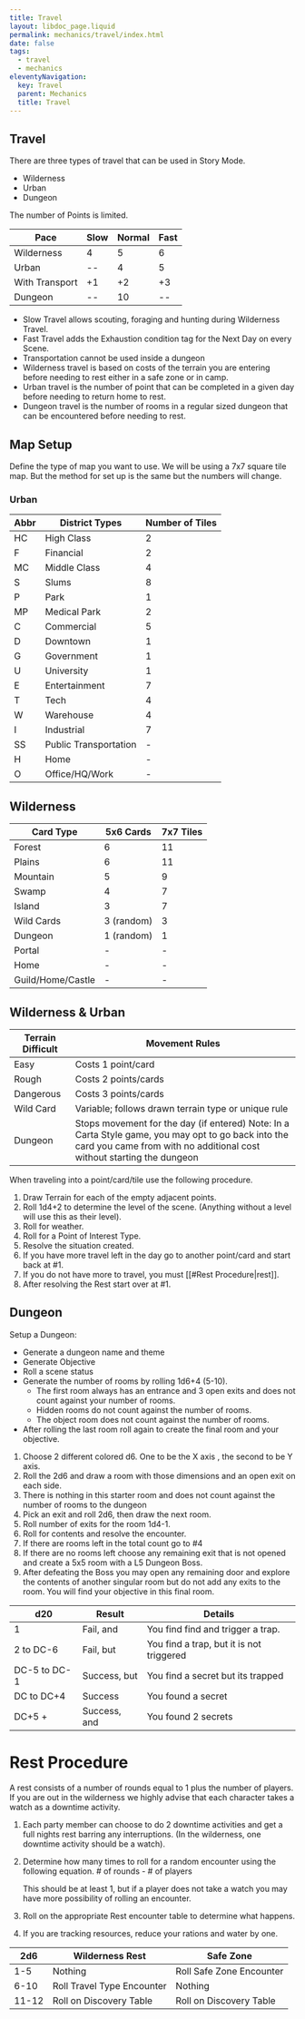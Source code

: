 ```yaml
---
title: Travel
layout: libdoc_page.liquid
permalink: mechanics/travel/index.html
date: false
tags:
  - travel
  - mechanics
eleventyNavigation:
  key: Travel
  parent: Mechanics
  title: Travel
---
```


## Travel

There are three types of travel that can be used in Story Mode.

- Wilderness
- Urban
- Dungeon

The number of Points is limited.

| Pace           | Slow | Normal | Fast |
| -------------- | ---- | ------ | ---- |
| Wilderness     | 4    | 5      | 6    |
| Urban          | --   | 4      | 5    |
| With Transport | +1   | +2     | +3   |
| Dungeon        | --   | 10     | --   |

- Slow Travel allows scouting, foraging and hunting during Wilderness Travel.
- Fast Travel adds the Exhaustion condition tag for the Next Day on every Scene.
- Transportation cannot be used inside a dungeon
- Wilderness travel is based on costs of the terrain you are entering before needing to rest either in a safe zone or in camp.
- Urban travel is the number of point that can be completed in a given day before needing to return home to rest.
- Dungeon travel is the number of rooms in a regular sized dungeon that can be encountered before needing to rest.

## Map Setup

Define the type of map you want to use. We will be using a 7x7 square tile map. But the method for set up is the same but the numbers will change.

### Urban

| Abbr | District Types        | Number of Tiles |
| ---- | --------------------- | --------------- |
| HC   | High Class            | 2               |
| F    | Financial             | 2               |
| MC   | Middle Class          | 4               |
| S    | Slums                 | 8               |
| P    | Park                  | 1               |
| MP   | Medical Park          | 2               |
| C    | Commercial            | 5               |
| D    | Downtown              | 1               |
| G    | Government            | 1               |
| U    | University            | 1               |
| E    | Entertainment         | 7               |
| T    | Tech                  | 4               |
| W    | Warehouse             | 4               |
| I    | Industrial            | 7               |
| SS   | Public Transportation | -               |
| H    | Home                  | -               |
| O    | Office/HQ/Work        | -               |

## Wilderness

| Card Type         | 5x6 Cards  | 7x7 Tiles |
| ----------------- | ---------- | --------- |
| Forest            | 6          | 11        |
| Plains            | 6          | 11        |
| Mountain          | 5          | 9         |
| Swamp             | 4          | 7         |
| Island            | 3          | 7         |
| Wild Cards        | 3 (random) | 3         |
| Dungeon           | 1 (random) | 1         |
| Portal            | -          | -         |
| Home              | -          | -         |
| Guild/Home/Castle | -          | -         |

## Wilderness & Urban

| Terrain Difficult | Movement Rules                                                                                                                                                               |
| ----------------- | ---------------------------------------------------------------------------------------------------------------------------------------------------------------------------- |
| Easy              | Costs 1 point/card                                                                                                                                                           |
| Rough             | Costs 2 points/cards                                                                                                                                                         |
| Dangerous         | Costs 3 points/cards                                                                                                                                                         |
| Wild Card         | Variable; follows drawn terrain type or unique rule                                                                                                                          |
| Dungeon           | Stops movement for the day (if entered) Note: In a Carta Style game, you may opt to go back into the card you came from with no additional cost without starting the dungeon |

When traveling into a point/card/tile use the following procedure.

1. Draw Terrain for each of the empty adjacent points.
2. Roll 1d4+2 to determine the level of the scene. (Anything without a level will use this as their level).
3. Roll for weather.
4. Roll for a Point of Interest Type.
5. Resolve the situation created.
6. If you have more travel left in the day go to another point/card and start back at #1.
7. If you do not have more to travel, you must [[#Rest Procedure|rest]].
8. After resolving the Rest start over at #1.

## Dungeon

Setup a Dungeon:

- Generate a dungeon name and theme
- Generate Objective
- Roll a scene status
- Generate the number of rooms by rolling 1d6+4 (5-10).
  - The first room always has an entrance and 3 open exits and does not count against your number of rooms.
  - Hidden rooms do not count against the number of rooms.
  - The object room does not count against the number of rooms.
- After rolling the last room roll again to create the final room and your objective.

1. Choose 2 different colored d6. One to be the X axis , the second to be Y axis.
2. Roll the 2d6 and draw a room with those dimensions and an open exit on each side.
3. There is nothing in this starter room and does not count against the number of rooms to the dungeon
4. Pick an exit and roll 2d6, then draw the next room.
5. Roll number of exits for the room 1d4-1.
6. Roll for contents and resolve the encounter.
7. If there are rooms left in the total count go to #4
8. If there are no rooms left choose any remaining exit that is not opened and create a 5x5 room with a L5 Dungeon Boss.
9. After defeating the Boss you may open any remaining door and explore the contents of another singular room but do not add any exits to the room. You will find your objective in this final room.

| d20          | Result       | Details                                  |
| ------------ | ------------ | ---------------------------------------- |
| 1            | Fail, and    | You find find and trigger a trap.        |
| 2 to DC-6    | Fail, but    | You find a trap, but it is not triggered |
| DC-5 to DC-1 | Success, but | You find a secret but its trapped        |
| DC to DC+4   | Success      | You found a secret                       |
| DC+5 +       | Success, and | You found 2 secrets                      |

# Rest Procedure

A rest consists of a number of rounds equal to 1 plus the number of players. If you are out in the wilderness we highly advise that each character takes a watch as a downtime activity.

1. Each party member can choose to do 2 downtime activities and get a full nights rest barring any interruptions. (In the wilderness, one downtime activity should be a watch).
2. Determine how many times to roll for a random encounter using the following equation.
   \# of rounds - \# of players

   This should be at least 1, but if a player does not take a watch you may have more possibility of rolling an encounter.

3. Roll on the appropriate Rest encounter table to determine what happens.
4. If you are tracking resources, reduce your rations and water by one.

| 2d6   | Wilderness Rest            | Safe Zone                |
| ----- | -------------------------- | ------------------------ |
| 1-5   | Nothing                    | Roll Safe Zone Encounter |
| 6-10  | Roll Travel Type Encounter | Nothing                  |
| 11-12 | Roll on Discovery Table    | Roll on Discovery Table  |
